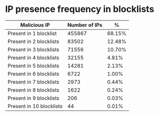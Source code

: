 # IP presence frequency in blocklists
| Malicious IP | Number of IPs | % |
|----|----|----|
| Present in 1 blocklist | 455867 | 68.15% |
| Present in 2 blocklists | 83502 | 12.48% |
| Present in 3 blocklists | 71556 | 10.70% |
| Present in 4 blocklists | 32155 | 4.81% |
| Present in 5 blocklists | 14281 | 2.13% |
| Present in 6 blocklists | 6722 | 1.00% |
| Present in 7 blocklists | 2973 | 0.44% |
| Present in 8 blocklists | 1622 | 0.24% |
| Present in 9 blocklists | 206 | 0.03% |
| Present in 10 blocklists | 44 | 0.01% |
